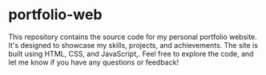 # portfolio-web
This repository contains the source code for my personal portfolio website. It's designed to showcase my skills, projects, and achievements. The site is built using HTML, CSS, and JavaScript,. Feel free to explore the code, and let me know if you have any questions or feedback!
